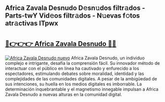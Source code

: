 ## Africa Zavala Desnudo D𝚎sn𝚞dos filtr𝚊dos - Parts-twY Vid𝚎os filtr𝚊dos - N𝚞evas f𝚘tos atr𝚊ctivas ITpwx

# <h2><a href="http://mb2x0u.tromn.icu/?c=Africa+Zavala+Desnudo">🔗👉👉👉 Africa Zavala Desnudo 🔗🔗</a></h2>

[![Africa Zavala Desnudo nuevo](https://i.imgur.com/pEAQMta.gif)](http://mb2x0u.tromn.icu/?c=Africa+Zavala+Desnudo)
Africa Zavala Desnudo, un individuo complejo e intrigante, desafía la comprensión fácil. Su innovador método de interactuar con el público en línea ha cautivado y enfurecido a los espectadores, estimulando debates sobre moralidad, identidad y las complejidades de las comunidades digitales. A pesar de la ambigüedad de sus intenciones, su huella en los medios digitales es imborrable. La determinación inquebrantable y el magnetismo innegable impulsan a Africa Zavala Desnudo a nuevas alturas en la comunidad digital.

